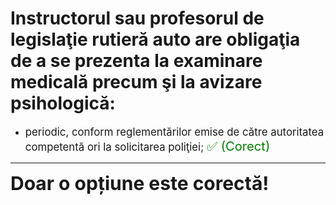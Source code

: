 # Instructorul sau profesorul de legislaţie rutieră auto are obligaţia de a se prezenta la examinare medicală precum şi la avizare psihologică:

- <span style="font-size: larger;">periodic, conform reglementărilor emise de către autoritatea competentă ori la solicitarea poliţiei; <span style="color: green; font-size: larger;">✅ (Corect)</span></span>

---

<span style="font-size: 30px; font-weight: bold;">**Doar o opțiune este corectă!**</span>